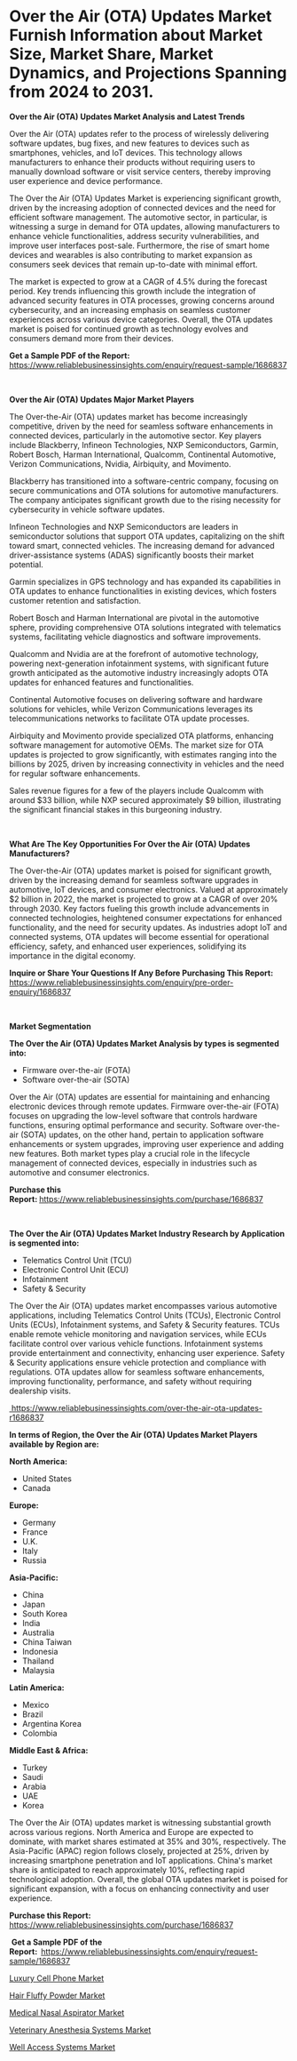 <p><h1>Over the Air (OTA) Updates Market Furnish Information about Market Size, Market Share, Market Dynamics, and Projections Spanning from 2024 to 2031.</h1></p><p><strong>Over the Air (OTA) Updates Market Analysis and Latest Trends</strong></p>
<p><p>Over the Air (OTA) updates refer to the process of wirelessly delivering software updates, bug fixes, and new features to devices such as smartphones, vehicles, and IoT devices. This technology allows manufacturers to enhance their products without requiring users to manually download software or visit service centers, thereby improving user experience and device performance.</p><p>The Over the Air (OTA) Updates Market is experiencing significant growth, driven by the increasing adoption of connected devices and the need for efficient software management. The automotive sector, in particular, is witnessing a surge in demand for OTA updates, allowing manufacturers to enhance vehicle functionalities, address security vulnerabilities, and improve user interfaces post-sale. Furthermore, the rise of smart home devices and wearables is also contributing to market expansion as consumers seek devices that remain up-to-date with minimal effort.</p><p>The market is expected to grow at a CAGR of 4.5% during the forecast period. Key trends influencing this growth include the integration of advanced security features in OTA processes, growing concerns around cybersecurity, and an increasing emphasis on seamless customer experiences across various device categories. Overall, the OTA updates market is poised for continued growth as technology evolves and consumers demand more from their devices.</p></p>
<p><strong>Get a Sample PDF of the Report:&nbsp;</strong> <a href="https://www.reliablebusinessinsights.com/enquiry/request-sample/1686837?utm_campaign=48&utm_medium=2&utm_source=Github&utm_content=ia&utm_term=19112024&utm_id=over-the-air-ota-updates">https://www.reliablebusinessinsights.com/enquiry/request-sample/1686837</a></p>
<p>&nbsp;</p>
<p><strong>Over the Air (OTA) Updates Major Market Players</strong></p>
<p><p>The Over-the-Air (OTA) updates market has become increasingly competitive, driven by the need for seamless software enhancements in connected devices, particularly in the automotive sector. Key players include Blackberry, Infineon Technologies, NXP Semiconductors, Garmin, Robert Bosch, Harman International, Qualcomm, Continental Automotive, Verizon Communications, Nvidia, Airbiquity, and Movimento.</p><p>Blackberry has transitioned into a software-centric company, focusing on secure communications and OTA solutions for automotive manufacturers. The company anticipates significant growth due to the rising necessity for cybersecurity in vehicle software updates.</p><p>Infineon Technologies and NXP Semiconductors are leaders in semiconductor solutions that support OTA updates, capitalizing on the shift toward smart, connected vehicles. The increasing demand for advanced driver-assistance systems (ADAS) significantly boosts their market potential.</p><p>Garmin specializes in GPS technology and has expanded its capabilities in OTA updates to enhance functionalities in existing devices, which fosters customer retention and satisfaction.</p><p>Robert Bosch and Harman International are pivotal in the automotive sphere, providing comprehensive OTA solutions integrated with telematics systems, facilitating vehicle diagnostics and software improvements.</p><p>Qualcomm and Nvidia are at the forefront of automotive technology, powering next-generation infotainment systems, with significant future growth anticipated as the automotive industry increasingly adopts OTA updates for enhanced features and functionalities.</p><p>Continental Automotive focuses on delivering software and hardware solutions for vehicles, while Verizon Communications leverages its telecommunications networks to facilitate OTA update processes.</p><p>Airbiquity and Movimento provide specialized OTA platforms, enhancing software management for automotive OEMs. The market size for OTA updates is projected to grow significantly, with estimates ranging into the billions by 2025, driven by increasing connectivity in vehicles and the need for regular software enhancements.</p><p>Sales revenue figures for a few of the players include Qualcomm with around $33 billion, while NXP secured approximately $9 billion, illustrating the significant financial stakes in this burgeoning industry.</p></p>
<p>&nbsp;</p>
<p><strong>What Are The Key Opportunities For Over the Air (OTA) Updates Manufacturers?</strong></p>
<p><p>The Over-the-Air (OTA) updates market is poised for significant growth, driven by the increasing demand for seamless software upgrades in automotive, IoT devices, and consumer electronics. Valued at approximately $2 billion in 2022, the market is projected to grow at a CAGR of over 20% through 2030. Key factors fueling this growth include advancements in connected technologies, heightened consumer expectations for enhanced functionality, and the need for security updates. As industries adopt IoT and connected systems, OTA updates will become essential for operational efficiency, safety, and enhanced user experiences, solidifying its importance in the digital economy.</p></p>
<p><strong>Inquire or Share Your Questions If Any Before Purchasing This Report:</strong> <a href="https://www.reliablebusinessinsights.com/enquiry/pre-order-enquiry/1686837?utm_campaign=48&utm_medium=2&utm_source=Github&utm_content=ia&utm_term=19112024&utm_id=over-the-air-ota-updates">https://www.reliablebusinessinsights.com/enquiry/pre-order-enquiry/1686837</a></p>
<p>&nbsp;</p>
<p><strong>Market Segmentation</strong></p>
<p><strong>The Over the Air (OTA) Updates Market Analysis by types is segmented into:</strong></p>
<p><ul><li>Firmware over-the-air (FOTA)</li><li>Software over-the-air (SOTA)</li></ul></p>
<p><p>Over the Air (OTA) updates are essential for maintaining and enhancing electronic devices through remote updates. Firmware over-the-air (FOTA) focuses on upgrading the low-level software that controls hardware functions, ensuring optimal performance and security. Software over-the-air (SOTA) updates, on the other hand, pertain to application software enhancements or system upgrades, improving user experience and adding new features. Both market types play a crucial role in the lifecycle management of connected devices, especially in industries such as automotive and consumer electronics.</p></p>
<p><strong>Purchase this Report:&nbsp;</strong><a href="https://www.reliablebusinessinsights.com/purchase/1686837?utm_campaign=48&utm_medium=2&utm_source=Github&utm_content=ia&utm_term=19112024&utm_id=over-the-air-ota-updates">https://www.reliablebusinessinsights.com/purchase/1686837</a></p>
<p>&nbsp;</p>
<p><strong>The Over the Air (OTA) Updates Market Industry Research by Application is segmented into:</strong></p>
<p><ul><li>Telematics Control Unit (TCU)</li><li>Electronic Control Unit (ECU)</li><li>Infotainment</li><li>Safety & Security</li></ul></p>
<p><p>The Over the Air (OTA) updates market encompasses various automotive applications, including Telematics Control Units (TCUs), Electronic Control Units (ECUs), Infotainment systems, and Safety & Security features. TCUs enable remote vehicle monitoring and navigation services, while ECUs facilitate control over various vehicle functions. Infotainment systems provide entertainment and connectivity, enhancing user experience. Safety & Security applications ensure vehicle protection and compliance with regulations. OTA updates allow for seamless software enhancements, improving functionality, performance, and safety without requiring dealership visits.</p></p>
<p><a href="https://www.reliablebusinessinsights.com/over-the-air-ota-updates-r1686837?utm_campaign=48&utm_medium=2&utm_source=Github&utm_content=ia&utm_term=19112024&utm_id=over-the-air-ota-updates">&nbsp;https://www.reliablebusinessinsights.com/over-the-air-ota-updates-r1686837</a></p>
<p><strong>In terms of Region, the Over the Air (OTA) Updates Market Players available by Region are:</strong></p>
<p>
    <p> <strong> North America: </strong>
        <ul>
            <li>United States</li>
            <li>Canada</li>
        </ul>
        </p> 
    <p> <strong> Europe: </strong>
        <ul>
            <li>Germany</li>
            <li>France</li>
            <li>U.K.</li>
            <li>Italy</li>
            <li>Russia</li>
        </ul>
        </p> 
    <p> <strong> Asia-Pacific: </strong>
        <ul>
            <li>China</li>
            <li>Japan</li>
            <li>South Korea</li>
            <li>India</li>
            <li>Australia</li>
            <li>China Taiwan</li>
            <li>Indonesia</li>
            <li>Thailand</li>
            <li>Malaysia</li>
        </ul>
        </p> 
    <p> <strong> Latin America: </strong>
        <ul>
            <li>Mexico</li>
            <li>Brazil</li>
            <li>Argentina Korea</li>
            <li>Colombia</li>
        </ul>
        </p> 
    <p> <strong> Middle East & Africa: </strong>
        <ul>
            <li>Turkey</li>
            <li>Saudi</li>
            <li>Arabia</li>
            <li>UAE</li>
            <li>Korea</li>
        </ul>
    </p>
    </p>
<p><p>The Over the Air (OTA) updates market is witnessing substantial growth across various regions. North America and Europe are expected to dominate, with market shares estimated at 35% and 30%, respectively. The Asia-Pacific (APAC) region follows closely, projected at 25%, driven by increasing smartphone penetration and IoT applications. China's market share is anticipated to reach approximately 10%, reflecting rapid technological adoption. Overall, the global OTA updates market is poised for significant expansion, with a focus on enhancing connectivity and user experience.</p></p>
<p><strong>Purchase this Report: </strong><a href="https://www.reliablebusinessinsights.com/purchase/1686837?utm_campaign=48&utm_medium=2&utm_source=Github&utm_content=ia&utm_term=19112024&utm_id=over-the-air-ota-updates">https://www.reliablebusinessinsights.com/purchase/1686837</a></p>
<p>&nbsp;<strong>Get a Sample PDF of the Report:&nbsp;&nbsp;</strong><a href="https://www.reliablebusinessinsights.com/enquiry/request-sample/1686837?utm_campaign=48&utm_medium=2&utm_source=Github&utm_content=ia&utm_term=19112024&utm_id=over-the-air-ota-updates">https://www.reliablebusinessinsights.com/enquiry/request-sample/1686837</a></p>
<p><strong></strong></p>
<p><p><a href="https://www.linkedin.com/pulse/luxury-cell-phone-market-growth-outlook-from-2024-2031-projecting-phtie?utm_campaign=48&utm_medium=2&utm_source=Github&utm_content=ia&utm_term=19112024&utm_id=over-the-air-ota-updates">Luxury Cell Phone Market</a></p><p><a href="https://www.linkedin.com/pulse/consumer-behavior-shifts-hair-fluffy-powder-market-demand-fbsje?utm_campaign=48&utm_medium=2&utm_source=Github&utm_content=ia&utm_term=19112024&utm_id=over-the-air-ota-updates">Hair Fluffy Powder Market</a></p><p><a href="https://www.linkedin.com/pulse/comprehensive-medical-nasal-aspirator-market-report-segmentation-do76e?utm_campaign=48&utm_medium=2&utm_source=Github&utm_content=ia&utm_term=19112024&utm_id=over-the-air-ota-updates">Medical Nasal Aspirator Market</a></p><p><a href="https://issuu.com/reportprime-2/docs/veterinary-anesthesia-systems-marke_e20f67e46c4595?utm_campaign=48&utm_medium=2&utm_source=Github&utm_content=ia&utm_term=19112024&utm_id=over-the-air-ota-updates">Veterinary Anesthesia Systems Market</a></p><p><a href="https://issuu.com/reportprime-2/docs/well-access-systems-market-size-203_2142a1f0bd1704?utm_campaign=48&utm_medium=2&utm_source=Github&utm_content=ia&utm_term=19112024&utm_id=over-the-air-ota-updates">Well Access Systems Market</a></p></p>